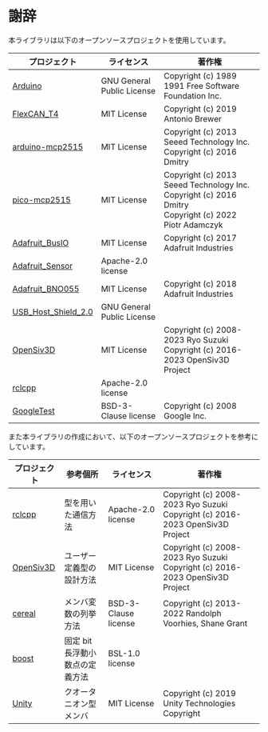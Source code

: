 # 謝辞

本ライブラリは以下のオープンソースプロジェクトを使用しています。

| プロジェクト                                                        | ライセンス                 | 著作権                                                                                                         |
| ------------------------------------------------------------------- | -------------------------- | -------------------------------------------------------------------------------------------------------------- |
| [Arduino](https://github.com/arduino/Arduino)                       | GNU General Public License | Copyright (c) 1989 1991 Free Software Foundation Inc.                                                          |
| [FlexCAN_T4](https://github.com/tonton81/FlexCAN_T4)                | MIT License                | Copyright (c) 2019 Antonio Brewer                                                                              |
| [arduino-mcp2515](https://github.com/autowp/arduino-mcp2515)        | MIT License                | Copyright (c) 2013 Seeed Technology Inc. <br> Copyright (c) 2016 Dmitry                                        |
| [pico-mcp2515](https://github.com/adamczykpiotr/pico-mcp2515)       | MIT License                | Copyright (c) 2013 Seeed Technology Inc. <br> Copyright (c) 2016 Dmitry <br> Copyright (c) 2022 Piotr Adamczyk |
| [Adafruit_BusIO](https://github.com/adafruit/Adafruit_BusIO)        | MIT License                | Copyright (c) 2017 Adafruit Industries                                                                         |
| [Adafruit_Sensor](https://github.com/adafruit/Adafruit_Sensor)      | Apache-2.0 license         |                                                                                                                |
| [Adafruit_BNO055](https://github.com/adafruit/Adafruit_BNO055)      | MIT License                | Copyright (c) 2018 Adafruit Industries                                                                         |
| [USB_Host_Shield_2.0](https://github.com/felis/USB_Host_Shield_2.0) | GNU General Public License |                                                                                                                |
| [OpenSiv3D](https://github.com/Siv3D/OpenSiv3D)                     | MIT License                | Copyright (c) 2008-2023 Ryo Suzuki <br> Copyright (c) 2016-2023 OpenSiv3D Project                              |
| [rclcpp](https://github.com/ros2/rclcpp)                            | Apache-2.0 license         |                                                                                                                |
| [GoogleTest](https://github.com/google/googletest)                  | BSD-3-Clause license       | Copyright (c) 2008 Google Inc.                                                                                 |

また本ライブラリの作成において、以下のオープンソースプロジェクトを参考にしています。

| プロジェクト                                    | 参考個所                        | ライセンス           | 著作権                                                                            |
| ----------------------------------------------- | ------------------------------- | -------------------- | --------------------------------------------------------------------------------- |
| [rclcpp](https://github.com/ros2/rclcpp)        | 型を用いた通信方法              | Apache-2.0 license   | Copyright (c) 2008-2023 Ryo Suzuki <br> Copyright (c) 2016-2023 OpenSiv3D Project |
| [OpenSiv3D](https://github.com/Siv3D/OpenSiv3D) | ユーザー定義型の設計方法        | MIT License          | Copyright (c) 2008-2023 Ryo Suzuki <br> Copyright (c) 2016-2023 OpenSiv3D Project |
| [cereal](https://github.com/USCiLab/cereal)     | メンバ変数の列挙方法            | BSD-3-Clause license | Copyright (c) 2013-2022 Randolph Voorhies, Shane Grant                            |
| [boost](https://github.com/boostorg/boost)      | 固定 bit 長浮動小数点の定義方法 | BSL-1.0 license      |                                                                                   |
| [Unity](https://unity.com/ja)                   | クオータニオン型メンバ          | MIT License          | Copyright (c) 2019 Unity Technologies Copyright                                   |

